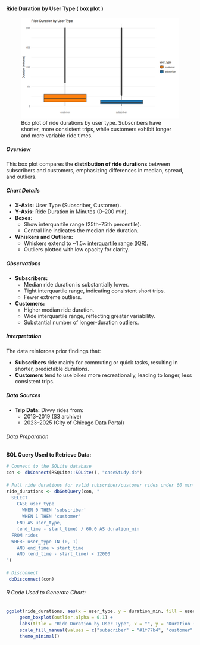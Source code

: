 #### Ride Duration by User Type ( box plot )

<figure class="float-right">
  <a href="../images/Ride_Duration_by_User_Type_box.png" target="_blank" title="Select image to open full sized chart">
  <img src="../images/thumbnails/Ride_Duration_by_User_Type_box.png" alt="Box plot comparing ride durations for subscribers and customers. Subscribers have a tighter interquartile range and lower median duration, while customers show a wider spread with longer outliers.">
  </a>
  <figcaption>
    Box plot of ride durations by user type. Subscribers have shorter, more consistent trips, while customers exhibit longer and more variable ride times.
  </figcaption>
</figure>

##### Overview

This box plot compares the **distribution of ride durations** between subscribers and customers, emphasizing differences in median, spread, and outliers.

##### Chart Details

- **X-Axis:** User Type (Subscriber, Customer).
- **Y-Axis:** Ride Duration in Minutes (0–200 min).
- **Boxes:**
  - Show interquartile range (25th–75th percentile).
  - Central line indicates the median ride duration.
- **Whiskers and Outliers:**
  - Whiskers extend to ~1.5× [interquartile range (IQR)](../glossary.qmd#glossary-IQR).
  - Outliers plotted with low opacity for clarity.

##### Observations

- **Subscribers:**
  - Median ride duration is substantially lower.
  - Tight interquartile range, indicating consistent short trips.
  - Fewer extreme outliers.
- **Customers:**
  - Higher median ride duration.
  - Wide interquartile range, reflecting greater variability.
  - Substantial number of longer-duration outliers.

##### Interpretation

The data reinforces prior findings that:
- **Subscribers** ride mainly for commuting or quick tasks, resulting in shorter, predictable durations.
- **Customers** tend to use bikes more recreationally, leading to longer, less consistent trips.

##### Data Sources

- **Trip Data:** Divvy rides from:
  - 2013–2019 (S3 archive)
  - 2023–2025 (City of Chicago Data Portal)

###### Data Preparation

**SQL Query Used to Retrieve Data:**

```R
# Connect to the SQLite database
con <- dbConnect(RSQLite::SQLite(), "caseStudy.db")

# Pull ride durations for valid subscriber/customer rides under 60 min
ride_durations <- dbGetQuery(con, "
  SELECT
    CASE user_type
      WHEN 0 THEN 'subscriber'
      WHEN 1 THEN 'customer'
    END AS user_type,
    (end_time - start_time) / 60.0 AS duration_min
  FROM rides
  WHERE user_type IN (0, 1)
    AND end_time > start_time
    AND (end_time - start_time) < 12000
")

# Disconnect
 dbDisconnect(con)
```
###### R Code Used to Generate Chart:

```R
ggplot(ride_durations, aes(x = user_type, y = duration_min, fill = user_type)) +
     geom_boxplot(outlier.alpha = 0.1) +
     labs(title = "Ride Duration by User Type", x = "", y = "Duration (minutes)") +
     scale_fill_manual(values = c("subscriber" = "#1f77b4", "customer" = "#ff7f0e")) +
     theme_minimal()
```
